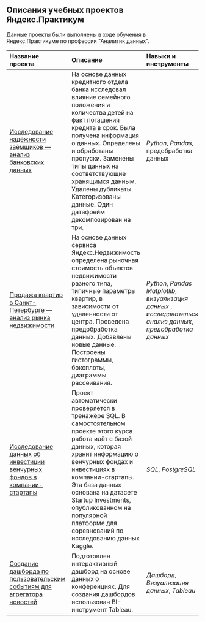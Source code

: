 ## Описания учебных проектов Яндекс.Практикум

Данные проекты были выполнены в ходе обучения в Яндекс.Практикуме по профессии "Аналитик данных".

| Название проекта | Описание | Навыки и инструменты | 
| :---------------------- | :---------------------- | :---------------------- |
| [Исследование надёжности заёмщиков — анализ банковских данных](banks) | На основе данных кредитного отдела банка исследовал влияние семейного положения и количества детей на факт погашения кредита в срок. Была получена информация о данных. Определены и обработаны пропуски. Заменены типы данных на соответствующие хранящимся данным. Удалены дубликаты. Категоризованы данные. Один датафрейм декомпозирован на три.| *Python*, *Pandas*, предобработка данных |
| [Продажа квартир в Санкт-Петербурге — анализ рынка недвижимости](real_estate) | На основе данных сервиса Яндекс.Недвижимость определена рыночная стоимость объектов недвижимости разного типа, типичные параметры квартир, в зависимости от удаленности от центра. Проведена предобработка данных. Добавлены новые данные. Построены гистограммы, боксплоты, диаграммы рассеивания.| *Python*, *Pandas* *Matplotlib*, *визуализация данных* , *исследовательский анализ данных*, *предобработка данных*|
| [Исследование данных об инвестиции венчурных фондов в компании-стартапы](start_up) | Проект автоматически проверяется в тренажёре SQL. В самостоятельном проекте этого курса работа идёт с базой данных, которая хранит информацию о венчурных фондах и инвестициях в компании-стартапы. Эта база данных основана на датасете Startup Investments, опубликованном на популярной платформе для соревнований по исследованию данных Kaggle.| *SQL*, *PostgreSQL* |
| [Создание дашборда по пользовательским событиям для агрегатора новостей](tableau) | Подготовлен интерактивный дашборд на основе данных о конференциях. Для создания дашбордов использован BI-инструмент Tableau.| *Дашборд*, *Визуализация данных*, *Tableau* |
